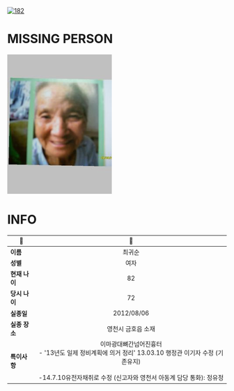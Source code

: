 [![182](https://img.shields.io/badge/%EC%8B%A4%EC%A2%85%EC%8B%A0%EA%B3%A0%EB%8A%94%20%EA%B5%AD%EB%B2%88%EC%97%86%EC%9D%B4-182-blue)](http://safe182.go.kr/index.do)

# MISSING PERSON

<img src="./missing_person.jpg">

# INFO

|🔑|💎|
|--|:--:|
|**이름**|최귀순|
|**성별**|여자|
|**현재 나이**|82|
|**당시 나이**|72|
|**실종일**|2012/08/06|
|**실종 장소**|영천시 금호읍 소재 |
|**특이사항**|이마광대뼈간넘어진흉터</br>- '13년도 일제 정비계획에 의거 정리' 13.03.10 행정관 이기자 수정 (기존유지)</br></br>-14.7.10유전자채취로 수정 (신고자와 영천서 아동계 담당 통화): 정유정|
